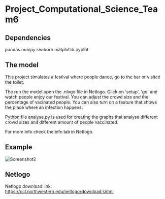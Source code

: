 # Project_Computational_Science_Team6

## Dependencies
pandas
numpy
seaborn
matplotlib.pyplot

## The model
This project simulates a festival where people dance, go to the bar or visited the toilet.

The run the model open the .nlogo file in Netlogo. Click on 'setup', 'go' and watch people enjoy our festival. You can adjust the crowd size and the percentage of vacinated people. You can also turn on a feature that shows the place where an infection happens.

Python file analyse.py is used for creating the graphs that analyse different crowd sizes and different amount of people vaccinated.

For more info check the info tab in Netlogo.

## Example
![Screenshot2](https://user-images.githubusercontent.com/43953664/152406416-f8ff0672-8f93-4c5b-a72c-5e648c3d63a3.png)


## Netlogo
Netlogo download link: https://ccl.northwestern.edu/netlogo/download.shtml
